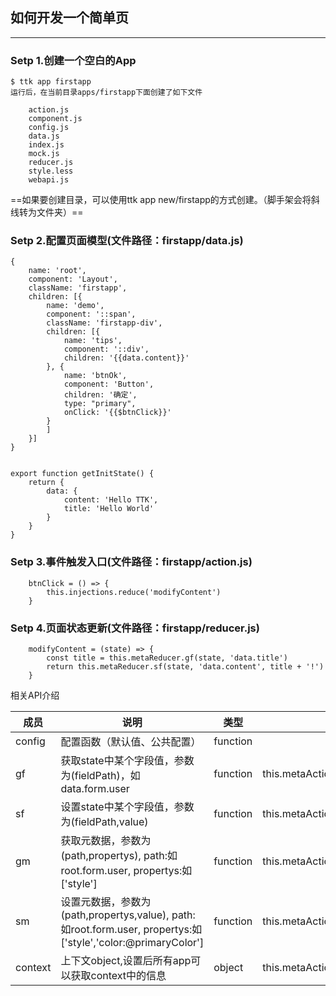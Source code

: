 ## 如何开发一个简单页



---
### Setp 1.创建一个空白的App
```
$ ttk app firstapp
运行后，在当前目录apps/firstapp下面创建了如下文件

    action.js
    component.js
    config.js
    data.js
    index.js
    mock.js
    reducer.js
    style.less
    webapi.js 
```

==如果要创建目录，可以使用ttk app new/firstapp的方式创建。（脚手架会将斜线转为文件夹）==

### Setp 2.配置页面模型(文件路径：firstapp/data.js)

```
{
	name: 'root',
	component: 'Layout',
	className: 'firstapp',
	children: [{
		name: 'demo',
		component: '::span',
		className: 'firstapp-div',
		children: [{
			name: 'tips',
			component: '::div',
			children: '{{data.content}}'
		}, {
			name: 'btnOk',
			component: 'Button',
			children: '确定',
			type: "primary",
			onClick: '{{$btnClick}}'
		}
		]
	}]
}
    
```

```
export function getInitState() {
	return {
		data: {
			content: 'Hello TTK',
			title: 'Hello World'
		}
	}
}
```
### Setp 3.事件触发入口(文件路径：firstapp/action.js)

```
    btnClick = () => {
        this.injections.reduce('modifyContent')
    }
```

### Setp 4.页面状态更新(文件路径：firstapp/reducer.js)

```
    modifyContent = (state) => {
        const title = this.metaReducer.gf(state, 'data.title')
        return this.metaReducer.sf(state, 'data.content', title + '!')
    }
```


相关API介绍


| 成员        | 说明           | 类型               |示例| 
|-------------|----------------|--------------------|--|
| config    | 配置函数（默认值、公共配置）   | function | |
| gf | 获取state中某个字段值，参数为(fieldPath)，如data.form.user | function | this.metaAction.gf('data.title')|
| sf | 设置state中某个字段值，参数为(fieldPath,value) | function |this.metaAction.sf('data.title','hello')|
| gm | 获取元数据，参数为(path,propertys), path:如root.form.user, propertys:如['style'] | function|this.metaAction.gm('root.form.list1,'title')|
| sm | 设置元数据，参数为(path,propertys,value), path:如root.form.user, propertys:如['style','color:@primaryColor'] | function |this.metaAction.sm('root.form.list1,'title','hello')|
| context | 上下文object,设置后所有app可以获取context中的信息 | object | this.metaAction.context.get("currentOrg")|